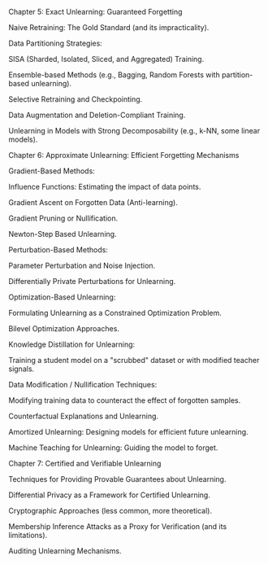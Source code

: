 Chapter 5: Exact Unlearning: Guaranteed Forgetting

Naive Retraining: The Gold Standard (and its impracticality).

Data Partitioning Strategies:

SISA (Sharded, Isolated, Sliced, and Aggregated) Training.

Ensemble-based Methods (e.g., Bagging, Random Forests with partition-based unlearning).

Selective Retraining and Checkpointing.

Data Augmentation and Deletion-Compliant Training.

Unlearning in Models with Strong Decomposability (e.g., k-NN, some linear models).

Chapter 6: Approximate Unlearning: Efficient Forgetting Mechanisms

Gradient-Based Methods:

Influence Functions: Estimating the impact of data points.

Gradient Ascent on Forgotten Data (Anti-learning).

Gradient Pruning or Nullification.

Newton-Step Based Unlearning.

Perturbation-Based Methods:

Parameter Perturbation and Noise Injection.

Differentially Private Perturbations for Unlearning.

Optimization-Based Unlearning:

Formulating Unlearning as a Constrained Optimization Problem.

Bilevel Optimization Approaches.

Knowledge Distillation for Unlearning:

Training a student model on a "scrubbed" dataset or with modified teacher signals.

Data Modification / Nullification Techniques:

Modifying training data to counteract the effect of forgotten samples.

Counterfactual Explanations and Unlearning.

Amortized Unlearning: Designing models for efficient future unlearning.

Machine Teaching for Unlearning: Guiding the model to forget.

Chapter 7: Certified and Verifiable Unlearning

Techniques for Providing Provable Guarantees about Unlearning.

Differential Privacy as a Framework for Certified Unlearning.

Cryptographic Approaches (less common, more theoretical).

Membership Inference Attacks as a Proxy for Verification (and its limitations).

Auditing Unlearning Mechanisms.
